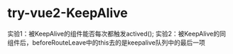 # try-vue2-KeepAlive
实验1：被KeepAlive的组件能否每次都触发actived(); 实验2：被KeepAlive的同组件后，beforeRouteLeave中的this去的是keepalive队列中的最后一项
